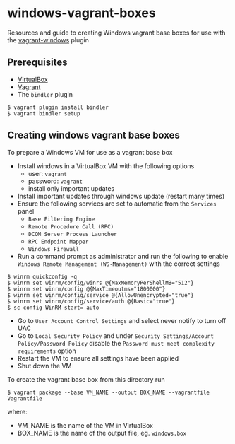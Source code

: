 windows-vagrant-boxes
=====================

Resources and guide to creating Windows vagrant base boxes for use with the [vagrant-windows](https://github.com/WinRb/vagrant-windows) plugin

Prerequisites
-------------

- [VirtualBox](https://www.virtualbox.org/wiki/Downloads)
- [Vagrant](http://downloads.vagrantup.com/)
- The `bindler` plugin

```
$ vagrant plugin install bindler
$ vagrant bindler setup
```

Creating windows vagrant base boxes
-----------------------------------

To prepare a Windows VM for use as a vagrant base box

- Install windows in a VirtualBox VM with the following options
  - user: `vagrant`
  - password: `vagrant`
  - install only important updates
- Install important updates through windows update (restart many times)
- Ensure the following services are set to automatic from the `Services` panel
  - `Base Filtering Engine`
  - `Remote Procedure Call (RPC)`
  - `DCOM Server Process Launcher`
  - `RPC Endpoint Mapper`
  - `Windows Firewall`
- Run a command prompt as administrator and run the following to enable `Windows Remote Management (WS-Management)` with the correct settings

```
$ winrm quickconfig -q
$ winrm set winrm/config/winrs @{MaxMemoryPerShellMB="512"}
$ winrm set winrm/config @{MaxTimeoutms="1800000"}
$ winrm set winrm/config/service @{AllowUnencrypted="true"}
$ winrm set winrm/config/service/auth @{Basic="true"}
$ sc config WinRM start= auto
```

- Go to `User Account Control Settings` and select never notify to turn off UAC
- Go to `Local Security Policy` and under `Security Settings/Account Policy/Password Policy` disable the `Password must meet complexity requirements` option
- Restart the VM to ensure all settings have been applied
- Shut down the VM


To create the vagrant base box from this directory run

```
$ vagrant package --base VM_NAME --output BOX_NAME --vagrantfile Vagrantfile
```

where:

- VM_NAME is the name of the VM in VirtualBox
- BOX_NAME is the name of the output file, eg. `windows.box`
